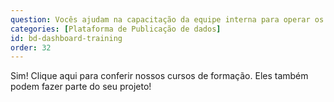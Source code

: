 ```yaml
---
question: Vocês ajudam na capacitação da equipe interna para operar os Painéis?
categories: [Plataforma de Publicação de dados]
id: bd-dashboard-training
order: 32
---
```


Sim! Clique aqui para conferir nossos cursos de formação. Eles também podem fazer parte do seu projeto!